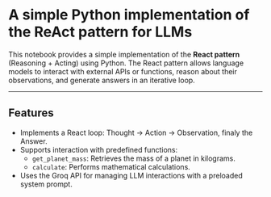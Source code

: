 # A simple Python implementation of the ReAct pattern for LLMs

This notebook provides a simple implementation of the **React pattern** (Reasoning + Acting) using Python. The React pattern allows language models to interact with external APIs or functions, reason about their observations, and generate answers in an iterative loop.

---

## Features

- Implements a React loop: Thought → Action → Observation, finaly the Answer.
- Supports interaction with predefined functions:
  - `get_planet_mass`: Retrieves the mass of a planet in kilograms.
  - `calculate`: Performs mathematical calculations.
- Uses the Groq API for managing LLM interactions with a preloaded system prompt.
